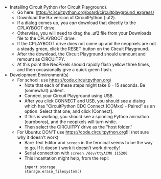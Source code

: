 * Installing Circuit Python (for Circuit Playground).
  * Go here: https://circuitpython.org/board/circuitplayground_express/
  * Download the 9.x version of CircuitPython (.uf2).
  * If a dialog comes up, you *can* download that directly to the CPLAYBOOT drive.
  * Otherwise, you will need to drag the .uf2 file from your Downloads file to the CPLAYBOOT drive.
  * If the CPLAYBOOT drive does not come up and the neopixels are not a steady green, 
    click the RESET button on the Circuit Playground.
  * After the download, the Circuit Playground should unmount and remount as CIRCUITPY.
  * At this point the NeoPixels should rapidly flash yellow three times, and then 
    occasionally give a quick green flash.
* Development Environment(s)
  * For school: use https://code.circuitpython.org/
    * Note that each of these steps might take 0 - 15 seconds.  Be (somewhat) patient.
    * Connect your Circuit Playground using USB.
    * After you click CONNECT and USB, you should see a dialog which has 
      "CircuitPython CDC Connect (COMxx) - Paired"
      as an option.  Select that one, and click [Connect].
    * If this is working, you should see a spinning Python animation (ouroboros),
      and the neopixels will turn white.
    * Then select the CIRCUITPY drive as the "host folder."
  * For Ubuntu: DON'T use https://code.circuitpython.org!!! (not sure why it doesn't work)
    * Bare Text Editor and `screen` in the terminal seems to be the way to go.  If it doesn't work it doesn't work directly!
    * Serial connection with `screen /dev/ttyACM0 115200`
    * This incantation might help, from the repl:
        ```
        import storage
        storage.erase_filesystem()
        ```
